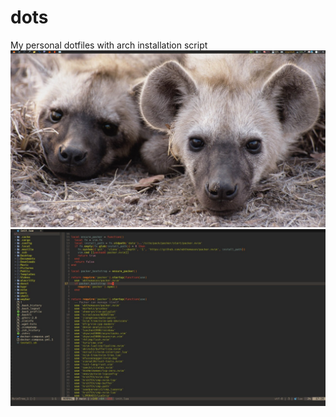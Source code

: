# dots
My personal dotfiles with arch installation script
<img src="dots.jpg" alt="Hyprland">
<img src="nvim.jpg" alt="Neovim">

